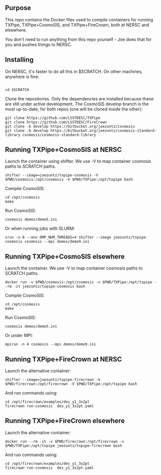 Purpose
-------

This repo contains the Docker files used to compile containers
for running TXPipe, TXPipe+CosmoSIS, and TXPipe+FireCrown, both
at NERSC and elsewhere.

You don't need to run anything from this repo yourself - Joe does
that for you and pushes things to NERSC.

Installing
----------

On NERSC, it's faster to do all this in $SCRATCH.  On other machines,
anywhere is fine:
```

cd $SCRATCH

```


Clone the repositories.  Only the dependencies are installed because
these are still under active development.  The CosmoSIS develop branch
is the most up-to-date, for both repos (one will be cloned inside the other):

```
git clone https://github.com/LSSTDESC/TXPipe
git clone https://github.com/LSSTDESC/FireCrown
git clone -b develop https://bitbucket.org/joezuntz/cosmosis
git clone -b develop https://bitbucket.org/joezuntz/cosmosis-standard-library cosmosis/cosmosis-standard-library
```

Running TXPipe+CosmoSIS at NERSC
--------------------------------

Launch the container using shifter.
We use -V to map container cosmosis paths to SCRATCH paths.

```
shifter --image=joezuntz/txpipe-cosmosis -V $PWD/cosmosis:/opt/cosmosis -V $PWD/TXPipe:/opt/txpipe bash
```

Compile CosmoSIS:
```
cd /opt/cosmosis
make
```

Run CosmoSIS:
```
cosmosis demos/demo5.ini
```

Or when running jobs with SLURM:
```
srun -n 8 --env OMP_NUM_THREADS=4 shifter --image joezuntz/txpipe-cosmosis cosmosis --mpi demos/demo9.ini
```

Running TXPipe+CosmoSIS elsewhere
---------------------------------

Launch the container.
We use -V to map container cosmosis paths to SCRATCH paths.

```
docker run -v $PWD/cosmosis:/opt/cosmosis -v $PWD/TXPipe:/opt/txpipe --rm -it joezuntz/txpipe-cosmosis bash
```

Compile CosmoSIS:
```
cd /opt/cosmosis
make
```

Run CosmoSIS:
```
cosmosis demos/demo5.ini
```

Or under MPI:
```
mpirun -n 4 cosmosis --mpi demos/demo9.ini
```

Running TXPipe+FireCrown at NERSC
---------------------------------

Launch the alternative container:

```
shifter --image=joezuntz/txpipe-firecrown -V $PWD/firecrown:/opt/firecrown -V $PWD/TXPipe:/opt/txpipe bash
```

And run commands using:

```
cd /opt/firecrown/examples/des_y1_3x2pt
firecrown run-cosmosis  des_y1_3x2pt.yaml
```


Running TXPipe+FireCrown elsewhere
---------------------------------

Launch the alternative container:

```
docker run --rm -it -v $PWD/firecrown:/opt/firecrown -v $PWD/TXPipe:/opt/txpipe joezuntz/txpipe-firecrown bash
```

And run commands using:

```
cd /opt/firecrown/examples/des_y1_3x2pt
firecrown run-cosmosis  des_y1_3x2pt.yaml
```

